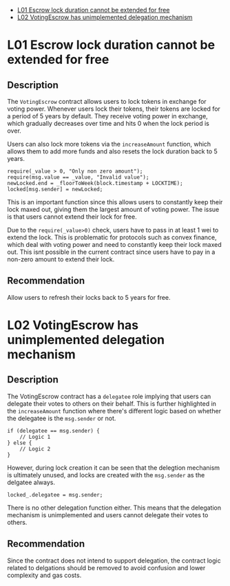 - [L01 Escrow lock duration cannot be extended for free](#l01-escrow-lock-duration-cannot-be-extended-for-free)
- [L02 VotingEscrow has unimplemented delegation mechanism](#l02-votingescrow-has-unimplemented-delegation-mechanism)

# L01 Escrow lock duration cannot be extended for free

## Description

The `VotingEscrow` contract allows users to lock tokens in exchange for voting power. Whenever users lock their tokens, their tokens are locked for a period of 5 years by default. They receive voting power in exchange, which gradually decreases over time and hits 0 when the lock period is over.

Users can also lock more tokens via the `increaseAmount` function, which allows them to add more funds and also resets the lock duration back to 5 years.

```solidity
require(_value > 0, "Only non zero amount");
require(msg.value == _value, "Invalid value");
newLocked.end = _floorToWeek(block.timestamp + LOCKTIME);
locked[msg.sender] = newLocked;
```

This is an important function since this allows users to constantly keep their lock maxed out, giving them the largest amount of voting power. The issue is that users cannot extend their lock for free.

Due to the `require(_value>0)` check, users have to pass in at least 1 wei to extend the lock. This is problematic for protocols such as convex finance, which deal with voting power and need to constantly keep their lock maxed out. This isnt possible in the current contract since users have to pay in a non-zero amount to extend their lock.

## Recommendation

Allow users to refresh their locks back to 5 years for free.

# L02 VotingEscrow has unimplemented delegation mechanism

## Description

The VotingEscrow contract has a `delegatee` role implying that users can delegate their votes to others on their behalf. This is further highlighted in the `increaseAmount` function where there's different logic based on whether the delegatee is the `msg.sender` or not.

```solidity
if (delegatee == msg.sender) {
    // Logic 1
} else {
    // Logic 2
}
```

However, during lock creation it can be seen that the delegtion mechanism is ultimately unused, and locks are created with the `msg.sender` as the delgatee always.

```solidity
locked_.delegatee = msg.sender;
```

There is no other delegation function either. This means that the delegation mechanism is unimplemented and users cannot delegate their votes to others.

## Recommendation

Since the contract does not intend to support delegation, the contract logic related to delgations should be removed to avoid confusion and lower complexity and gas costs.

